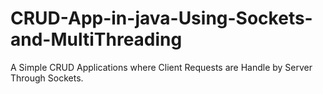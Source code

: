 # CRUD-App-in-java-Using-Sockets-and-MultiThreading
A Simple CRUD Applications where Client Requests are Handle by Server Through Sockets.
